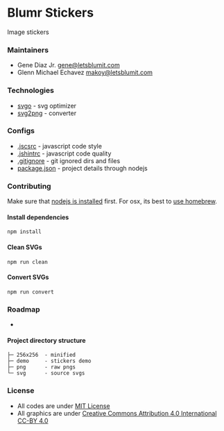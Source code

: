 # Blumr Stickers
Image stickers

### Maintainers
* Gene Diaz Jr. <gene@letsblumit.com>
* Glenn Michael Echavez <makoy@letsblumit.com>

### Technologies
* [svgo](https://github.com/svg/svgo/) - svg optimizer
* [svg2png](https://github.com/domenic/svg2png) - converter

### Configs
* [.jscsrc](http://jscs.info/rules.html) - javascript code style
* [.jshintrc](http://jshint.com/docs/options/) - javascript code quality
* [.gitignore](http://git-scm.com/docs/gitignore) - git ignored dirs and files
* [package.json](https://docs.npmjs.com/files/package.json) - project details through nodejs

### Contributing
Make sure that [nodejs is installed](http://nodejs.org/download/) first.
For osx, its best to [use homebrew](http://shapeshed.com/setting-up-nodejs-and-npm-on-mac-osx/).

#### Install dependencies
```
npm install
```

#### Clean SVGs
```
npm run clean
```

#### Convert SVGs
```
npm run convert
```

### Roadmap
*

#### Project directory structure
```
├─ 256x256  - minified
├─ demo     - stickers demo
├─ png      - raw pngs
└─ svg      - source svgs
```

### License
* All codes are under [MIT License](https://github.com/letsblumit/blumr-stickers/blob/master/LICENSE-CODE)
* All graphics are under [Creative Commons Attribution 4.0 International CC-BY 4.0](https://github.com/letsblumit/blumr-stickers/blob/master/LICENSE-GRAPHICS)

